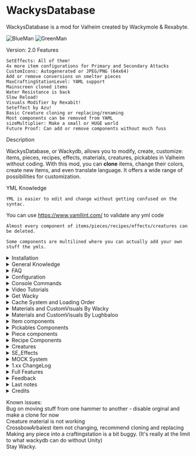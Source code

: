 # WackysDatabase

WackysDatabase is a mod for Valheim created by Wackymole & Rexabyte.

![BlueMan](https://wackymole.com/hosts/Blueman.png)
![GreenMan](https://wackymole.com/hosts/Greenman.png)

Version: 
2.0 Features


    SetEffects: All of them!
    4x more item configurations for Primary and Secondary Attacks
    CustomIcons: Autogenerated or JPEG/PNG (64x64)
    Add or remove conversions on smelter pieces
    MaxCraftingStationLevel: YAML support
    Mainscreen cloned items
    Water Resistance is back
    Slow Reload!
    Visuals Modifier by Rexabit!
    Seteffect by Azu!
    Basic Creature cloning or replacing/renaming
    Most components can be removed from YAML
    sizeMultiplier: Make a small or HUGE world
    Future Proof: Can add or remove components without much fuss

<!-- ![WackysDatabase](https://wackymole.com/hosts/lightblue%20Sword.webp) ![WackysDatabase](https://wackymole.com/hosts/1825-1648309710-715635595.png) ![WackysDatabase](https://wackymole.com/hosts/orangeish%20bow.jpg) -->
Description

WackysDatabase, or Wackydb, allows you to modify, create, customize: items, pieces, recipes, effects, materials, creatures, pickables in Valheim without coding. With this mod, you can **clone** items, change their colors, create new items, and even translate language. It offers a wide range of possibilities for customization.


YML Knowledge

    YML is easier to edit and change without getting confused on the syntac. 

 You can use https://www.yamllint.com/ to validate any yml code

    Almost every component of items/pieces/recipes/effects/creatures can be deleted.

    Some components are multilined where you can actually add your own stuff the ymls.

<details><summary>Installation</summary>
### Installation

    Download and extract the latest version of WackysDatabase into the BepInEx plugin folder (usually Valheim/BepInEx/plugins).
    Run Valheim and join a world.
    Go to Valheim/BepInEx/config/ and locate the "wackysDatabase" folder.
    Inside the "wackysDatabase" folder, you will find three subfolders: "Items," "Recipes," and "Pieces."
    Put the mod on the server to force server sync. The YAML files only need to be on the server. There's no need to share the YAML files.

For multiplayer, the mod has been locked down to prevent easy cheating. However, it is recommended to use the AzuAntiCheat and ServerCharacters mods for additional security.
    AzuAntiCheat
    ServerCharacters

</details>

<details><summary>General Knowledge</summary>


    There are seven (7) Objects that WackyDB touches. Items, Recipes, Pieces, Creatures, Pickables(Pickables and Treebase) Materials and Textures

    Items are things in your inventory, you can pickup and maybe equip them.

    Recipes are used to construct items, CraftingStations can be workbench, forge, or hand crafted (craftingStation": "")

    Pieces are what you use in your hammer and hoe to construct or plant. piecehammers

    Creatures are mobs, bosses ect.

    Pickable are plants that you can pick like mushrooms, carrots, flint, ect. When you pick a pickable, it gives you the item associated to it. 
    
    Treebase are the final tree grown.

    When you place pickable you are actually placing a piece in the (hoe usually). The piece controls how the plant will grow until it matures into a pickable. 

    Materials are the basic "colors" in the game, but hold a lot more than just RBG, can they can be tricky to get just right.

    Textures are .pngs that hold the feel, appearance, or consistency of a surface or substance.

    Most lines in the YAMLS can be deleted. Only the required ones need to be in the files, when the line is deleted the computer interprets that as a null value.

    Null is like, I don't know, so I don't care, use the orginal values. 
    
    To delete the existing values you will use either '' for strings, "delete" for SE Effects or "-" for multiliners. 

    jpeg or png. 64 x 64 px - name like wacky.png, Must be in Icon Folder (Not ServerSynced)


</details>


<details><summary>FAQ</summary>

Frequently Asked Questions

    Q: Can I use custom icons for items?
        A: Yes, you can use autogenerated icons or provide JPEG/PNG icons (64x64) for customization.

    Q: Can I add new items with this mod?
        A: Yes, you can create new items and make them exclusive.

    Q: Can I remove components from YAML files?
        A: Yes, most components can be removed from the YAML files.

    Q: Is the mod future-proof?
        A: Yes, you can add or remove components without much hassle.

    Q: Does the Water resistant not work on set effect? Like m_mods: m_type: Water
        A: Water is a DamageModifiers that I added from Aedenthorn mod.  I don't have plans to add it to m_mods.
        
    Q: Do you have a Video;
        A: Not yet, but YOU could make one! Majestic has some short ones linked.

    Q: Is it possible to add a recipe for each upgrade of an item?
        A: You can now have a crafting recipe and an upgrading recipe. You can't have a different recipe for each upgrade, unless you do item cloning/recipe cloning hack.

    Q: My weapon clones are speedup/speed down. 
        A: The clones speed can change a little bit from their parents. Custom_AttackSpeed should always be 1 on a save. 
        If you notice a speed up or down a +- 0.1 should fix it.  
        FYI reminder that SpeedFactor deals with character movement speed while swinging/attacking and has nothing to do with speed of animation.

    Q: What Folders do I need to give to my users?
        A: Textures, Objects, Icons will NOT SYNC. I also recommend including the cache folder. Cache keeps track of Item/mock clones and materials

    Q: How can I export material without _mat suffix ? I succeeded to export draugr_mat, but how for goblin or greydwarves ? 
        A: It's is unfortunately not possible right now to get all of the mats because of how the devs named and made different things.
            If you have access to Unity you could look at the files themselves. 

    Q: What lines can I delete or how can I make somethings empty?
        A: This is a long answer, but most lines in the YAMLS can be deleted. Only the required ones need to be in the files, when the line is deleted the computer interprets that as a null value.
            Null is like I don't know, so I don't care, use the original values. To delete the existing values you will use either '' for strings, "delete" for SE Effects or "-" for multiliners. 

    Q: How do I make custom Icons?
        A: Make a png or jpeg 64 x 64 px. Put it in Icons folder. In the customIcon line, put the filename. ie. wacky.png

![Custom Icon Gif](https://wackymole.com/hosts/customicon.gif)


    Q: Will there be even MORE features and can I edit effects?
        A: Yes I guess, because I just keep adding MOAR. - Send help, I might have a problem. 

    Q: Why are some of the SE Effects empty? Like SeData?
        A: Well its complicated, I am having to grab them in a weird way, and not all SEs have SeData. Nothing to be done about it. 

    Q: What about Attack Projectile?
        A: I need to look at projectiles in the future, for now they are disabled.

    Q: Would it be possible to have one item take 2+ different item slots ? (say weapon + pants)
        A: No, but you can edit two parts and one effect, which is effective when combined!
        If one of them is missing, then the two pieces of equipment have no effect, which can be regarded as a limitation

    Q:  On an item "name" is the prefab name, "m_name" is the in game name? Then on recipes, "name" is the name of the prefab item name?
        A: For cloned recipes, it looks at cloneprefabname for item prefab name. For regular recipes the name points to the item. 

    Q: I can't repair spawned in Cloned items, how do I fix?
        A: Repairstation is set in the recipe, make a cloned recipe, and set to disable or change a req to SwordCheat. - 
        Wacky Later - I have no idea what I am trying to suggest here, but I am going to leave it for now. Do whatever makes it work.

    Q: How does Piece Snapshot work?
        A: Piece snapshot has given me a lot of problems so it only loads at Game.SpawnPlayer. If you do a wackydb_reload use the wackydb_snapshot command to reload snapshots. 

    Q: What is 0.0.1 Error message when I try to connect? I keep getting this one COOP.
        A: 0.0.1 is a security feature that prevents people loading into a singleplayer world and then immediately connecting to a multiplayer world. It does seem to have some problems in COOP.
            Just disable it on the server if you are having problems. ExtraSecurity = false

    Q: Can I clone or adjust Projectiles?
        A: No, wackydb doesn't do projectiles, it may someday.

    Q: Wackydb object failed hashes, Please fix yaml or Bug, removing from ObjectDB, rerunning
        A: So this can be any number of things. First make sure you clear your cache! It might mean that the yaml is not be correct,
             missing info/mods or I an actual bug I haven't fixed.  I usually only see it on relogging a character.
             Please clear your cache and if it is reproducible and not a basic yaml error, send me your log and yaml.


</details>

<details><summary>Configuration</summary>

## Configuration

The configuration file for WackysDatabase is located at BepInEx/config/WackyMole.WackysDatabase.cfg. The available configurations and their default values are as follows:
- Force Server Config: true (forces server sync)
- Enable this mod: true
- IsDebug: true (enables debug information)
- StringisDebug: false (enables string debugging)
- IsAutoReload: false (enables auto-reload instead of using wackydb_reload command)
- NexusModID: 1825 (does not have much functionality)
- DedServer load Memory: false (dedicated server loads objects into the game like a client)
- ExtraSecurity on Servers: true (prevents loading into singleplayer and then loading into multiplayer)
- FileWatcher for YMLs: true (reloads the mod on any changes to the wackydatabase folder on the server)
- List of Extra Effects: "lightningAOE" (extra effects to look for from the base game or mods)


</details>


<details> <summary> Console Commands</summary>

## Console Commands

You will can reference https://valheim-modding.github.io/Jotunn/data/objects/item-list.html for Prefab names. Thank you JVL team

To use the console commands, press F5 in the game to open the game console. Make sure to enable the console for Valheim by adding "-console" to the launch options.

- `wackydb_reload`: Reloads all the YML files in the wackysDatabase folder. : This now works for admins on server now. So you could turn off Filewatcher and just do a manual reload on your client and forces all clients to reload. 
- `wackydb_reload_fast`: Fast reload that may cause game stutter.
- `wackydb_save_recipe [ItemName]`: Saves a recipe YML in the wackysDatabase Recipe folder.
- `wackydb_save_piece [PieceName]`: Saves a piece YML in the wackysDatabase Piece folder.
- `wackydb_save_item [ItemName]`: Saves an item YML in the wackysDatabase Item folder.
- `wackydb_save_creature [CreatureName]`: Saves a Creature YML in the wackysDatabase Creature folder.
- `wackydb_save_pickable [pickableOrTreebaseName]`: Saves a Pickable/Treebase YML in the wackysDatabase Pickable folder.
- `wackydb_save_material[MaterialName]`: Saves a Material clone YML in the wackysDatabase Material folder. Usually has a _mat at end end. 
- `wackydb_all_items`: Saves all items in the game into wackyDatabase-BulkYML.
- `wackydb_all_recipes`: Saves all recipes in the game into wackyDatabase-BulkYML.
- `wackydb_all_pieces [Hammer] [Optionally: Category]`: Saves all pieces in the game into wackyDatabase-BulkYML. Use 'Hammer' for default, or specify a different hammer name. Optionally, you can set a category to only get specific pieces in a cat.
- `wackydb_all_se`: Retrieves almost all status effects in the game (including modded effects) and saves them into the Effects folder.
- `wackydb_all_creatures`: Saves all creatures in game into Bulk Creature folder. (Not deer or birds?)
- `wackydb_all_pickables`: Saves all pickables(pickable and treebase) in Bulk Pickables folder.
- `wackydb_se [effectname]`: Retrieves a specific status effect and saves it into the Effect folder.
- `wackydb_se_create`: Creates a clone of SetEffect_TrollArmor in the Status folder. You can edit it as needed.
- `wackydb_help`: Shows a list of commands.
- `wackydb_clone [recipe/item/piece/creature/mat/materials/se/pickable/treebase] [Prefab to clone] [Unique name for the clone]`: Clones an object and changes it differently than a base game object. For example: `wackydb_clone item SwordIron WackySword`.

--There is a optional 4th parameter for clone RECIPES ONLY [original item prefab to use for recipe](Optional 4th parameter for a cloned item's recipes ONLY)
--For example you can already have item WackySword loaded in game, but now want a recipe. WackySword Uses SwordIron  - wackydb_clone recipe WackySword RWackySword SwordIron - otherwise manually edit
--Extremely powerful command that allows you design your world however you would like. 

- `wackydb_clone_recipeitem [Prefab to clone] [clone name]`: Clones an item and recipe at the same time. The recipe name will be Rname.
- `wackydb_vfx`: Saves a vfx.txt file with all vfx effects
- `wackydb_sfx`: Saves a sfx.txt file with all sfx effects
- `wackydb_fx`: Saves a fx.txt file with all fx effects
- `wackydb_help`: command list
- `wackydb_describe[ObjectName]`: Saves describe of an object, so you have an idea of the structure of the object for materials and customVisuals
- `wackydb_sendtheload` : Experimental command that will send pngs and objs to clients utilizing ServerSync. I recommend the Network mod to uncap datarates. 
- `wackydb_get_piecehammers`: Saves all hammers, currently in your game to Hammer.txt file
- `wackydb_material` : Generate a text file of all <Material> Gameobjects in vanilla game. Saves to text
- `wackydb_clearcache`: Clears the current cache, materials and textures. Only do this after big yaml changes, cache is important - This command works on menu screen
- `wackydb_snapshot`: Loads Snapshots for pieces after a manual reload


</details>



<details><summary>Video Tutorials</summary>
<h4> Thank Majestic for these basic Video Tutorials!</h4>
<h5> VNEI mod is a great tool.  <a href=" https://thunderstore.io/c/valheim/p/MSchmoecker/VNEI/ "> https://thunderstore.io/c/valheim/p/MSchmoecker/VNEI/ </a></h5>


<h2><a href="https://wackymole.com/hosts/WDB_Save_Item.mp4" >Save Items </a></h2>

<h2><a href="https://wackymole.com/hosts/WDB_Save_Recipe.mp4" >Save Recipes </a></h2>


<h2><a href="https://wackymole.com/hosts/WDB_Clone_Item.mp4" >Clone Items </a></h2>


<h2><a href="https://wackymole.com/hosts/WDB_Clone_Recipe.mp4" >Clone Recipes </a></h2>


<h2><a href="https://wackymole.com/hosts/WDB_CustomRecipeUpgrade1.mp4" >Custom Recipe Upgrades</a></h2>

<h2><a href="https://wackymole.com/hosts/WDB_CustomRecipeUpgradeMax.mp4" >Custom Recipe Upgrades Past Limit</a></h2>


</br>
</details>

<details><summary>Get Wacky </summary>

![LongSwordBlueRed](https://wackymole.com/hosts/LongSwordBlueRed.png)

Changing the SwordSilver to Blue and Increasing the size to 3

![JustMaterials](https://wackymole.com/hosts/JustMaterials.png)

This is just changing the materials, not messing with CustomVisuals

<a href="https://wackymole.com/hosts/crazypower.mov"> Crazy Power </a>

Setting the Class: AEffects and GEffects. This YML   Spawn_On_Trigger: Boar spawn_on_hit: Neck spawn_on_terrain_hit: Deer -     Trigger_Effect: - sfx_dragon_death

<a href="https://wackymole.com/hosts/Item_SwordIron.yml" download> SwordIron YML</a>

<h2><a href="https://wackymole.com/hosts/fastattack.mov"> Fast Attack</a></h2>


Custom_AttackSpeed: 5 . 500% faster goes brrr 


</br>
</details>

<details><summary> Cache System and Loading Order</summary>


<img src="https://wackymole.com/hosts/MainMenu.png" />

## Cache Folder


The cache system is very important for Item/mock clones and SEs. 

It allows material colors to show up on main menu and allows cloned items to be touched by other mods and treated like normal items.

It is so important now that I recommend including your cache folder on updates to your modpack, along with Textures, Objects, Icons

If a cloned is not cached for the first run, errors may appear for users as other mods try to touch a item that wasn't created until very late.

The next load logon should fix the issues. 

Feel free to removed the cache folder for big changes, but try to leave it for normal usage. If you see any hash errors, remove cache.

</br>

## Loading Order

This only really applies to other mods and sometimes server admins

Wackydb mod will load towards the end of the startup but that doesn't matter. The question is where to load the files and clones.

Too early and you won't get the files from the server/ Too late and you miss out on generating important things. 

Cache clones are loaded in ZNetScene.Awake and ObjectDB.awake

Dedicated Servers (With DedLoad ON) and Servers( COOP server) and SOLO Clients load at ZoneSystem.Start [HarmonyPriority(Priority.HigherThanNormal)]

Connecting Clients load at Game._RequestRespawn [HarmonyPriority(Priority.Low)] ( always consistent is pretty important)

Console wackydb_reload /_fast - always reload immediately. 

Anyway, it's hard to find a good spot so that you touch all base objects and not too late to add the clones.

</br>

</details>


<details><summary>Materials and CustomVisuals By Wacky</summary>

</br>

![Materials and Custom](https://wackymole.com/hosts/FenringLiveChanging.gif)

  Please be patient with this documentation. There is a lot to this one and I am slowly trying to learn from Rexabyte. There may be inaccurate information here. </br>

 ### Useful tools

 https://rgbcolorpicker.com/0-1 

https://github.com/Wacky-Mole/WackysDatabase/tree/master/Documentation - You Are GOING TO NEED TO STUDY THIS!

 ### Structures


 Welcome to Rexabyte's Guide on Understanding Material Management by Wacky!

A Material is a powerful combination of a shader, texture, and color. For most items, a single material is sufficient, but more complex things like armors can utilize multiple materials.

To create a basic material, simply use the 'material' section and combine various _mats. Oh, by the way, "mat" or "mats" refer to materials and are often appended at the end of their names.

When describing an item's render using "wackydb_describe," you'll find the materials section with the current name of the mat.

To save or clone a material, employ the functions "wackydb_save_material [mat]" or "wackydb_clone [mat/material] [mat] [clonename]" The newly created material file can be found in the materials folder.

Now, let's get creative with adjustments! Most commonly, you'll be working with colors. Use https://rgbcolorpicker.com/0-1 to find the 0-1 values **RGBA**.

Textures play a vital role, particularly with armors and creatures. Remember, they are saved along with the material in PNG format. However, WackyDB won't automatically sync them, so you'll need to manually color or edit the texture files. Textures may use base vanilla ones like Red or Blue

Excitingly, changes to materials automatically update without requiring a reload. Icons, too, reflect these changes unless you opt for a custom icon.

For a shortcut, you can use vanilla materials by selecting one from the generated wackydb_material materials.txt file.

Lastly, a single material YAML (yml) can be applied to multiple items, creatures, or pieces. Keep in mind that some objects might need more information than others for proper display.

Now go forth, and let your creativity run wild with Rex's Material Management!




![Materials and Custom](https://wackymole.com/hosts/wackyDescribe.png)


### Materials and CustomVisuals

- `material` (string, optional): The name of the material
- `customVisual` (CustomVisual, optional): A more specific targetting for materials, generally only useful for player armors.

### Material Definition
- `name` (string, required): The name of the new material created
- `original` (string, required): The name of the material to clone from
- `overwrite` (boolean, optional): True to overwrite the original material.
- `changes` (MaterialChanges, required): The set of changes to apply to the material

### Material Changes Definition
- `colors` (Dictionary<MaterialProperty: string, MaterialValue: Array<int>[4]>, optional) : A collection of keys (property names) and their associated value. The value is in array format [RED, GREEN, BLUE, ALPHA]. Values should range from 0 to 1 but can exceed 1.
- `floats` (Dictionary<MaterialProperty: string, MaterialValue: float>, optional): A collection of keys (property names) and their associated float value. The value can be any float value but it is recommended to stay within the range specified by describing the prefab that has this material.
- `textures` (Dictionary<MaterialProperty: string, MaterialValue: string>, optional): A collection of keys (property names) and their associated string value. The string value is the name of the texture to be used. The image should be a .png file stores in the 'Textures' section in the configuration folder. Do not include '.png', if the file is `my_texture.png` specify `my_texture` as the value here.
</br> </br> Inside of Textures you can also set filterMode: Point(default), Trilinear,Bilinear. </br>

                    _MainTex:
                      name: Oven_d
                      filterMode: Trilinear

### Custom Visual Definition
- `base_mat`: (string, optional): The name of the material, generally this applies to the model for the prefab.
- `chest`: (string, optional): The name of the material, generally this is only useful for chest armor. It will use the texture assigned to the "_ChestTex" property of the material.
- `legs`: (string. optional): The name of the material, generally this is only useful for leg armor. It will use the texture assigned to the "_LegsTex" property of the material.


![Materials and Custom](https://wackymole.com/hosts/chestchanges4.png)

![Materials and Custom](https://wackymole.com/hosts/rexExplain.png)

</br></br>

Public Service Annoucement: I just create a copy of the material with a new texture (mat1, mat2, mat3... ) and when I find the right one, I keep it and delete the rest. This allows you to not have to restart the game for texture changes. 
</br></br>
</details>
<details><summary>Materials and CustomVisuals By Lughbaloo</summary>
####  Guide by Lughbaloo
</br>

#### The Way Items Render </br>

The way an item looks falls into two categories: its `Model`, and its `Render`. </br> A `Model` describes the three-dimensional shape of the item. A `Render` describes the visual appearance of that 3D model and consists of one or more `Materials`. `Materials` have associated `Shaders` and `Properties`. WackyDB can clone EXISTING `Materials` and their associated shaders/properties, but it cannot create brand new materials with an associated shader. It also cannot add/remove properties to existing materials. These are important considerations when making custom materials with WackyDB.
</br></br>Most items in Valheim use a single `Material`, but more complex things like armors can utilize multiple materials. And remember, each material has associated `Shaders` and `Properties`. Manipulating this can affect values like glossiness, metallic shine, emissions, and bumpiness.
#### Knowing where to look
</br>The first step is to find out more information about a material. In the examples, we'll compare the Two Handed Swords Krom and Slayer and learn what is different between them. Run the following command in-game.
</br></br>'Wackydb_describe [Item or Prefab name]'</br></br>
Examples:
'wackydb_describe THSwordKrom' </br></br>
'wackydb_describe THSwordSlayer'</br></br>
This will create 2 new files in your config/wackydatabase/ folder, called Describe_THSSwordKrom.yml and Describe_THSwordSlayer.yml. These files list every material the item uses, the shader associated with that material, and the properties of that material. Both of these items have only 1 material, which is listed at the top. This material name is what we'll clone. To clone these materials, go back in-game and run the following command.
</br></br>[wackydb_clone material [Material] [ClonedMaterial]</br></br>
Examples:
</br></br>'wackydb_clone material Krom_mat Krom_mat_clone`
</br></br>'wackydb_clone material NiedhoggSlayer_mat NiedhoggSlayer_mat'
#### Materials and their values</br></br>
Materials are a list of values that are used to dictate what an item looks like. When you clone a material, it will save a Material yml file in the wackyDatabase/Materials/ folder. These material files list different variables, and depending on the shader that the original material used, you may have different variables. In the example using Krom and Slayer, note that Krom has RGBA values for MetalColor, while Slayer has an EmissionMap. Depending on what you're trying to accomplish with your item, it is recommended to experiment with different donor materials for the values you want.
</br></br>Most commonly, you'll be working with colors. You can make adjustments to the _Colors RGBA values to overlay the color of your item. Do note that all values of 1 equals white, and will be the brightest version of the weapon. Use https://rgbcolorpicker.com/0-1 to find the 0-1 values RGBA.
</br></br>Your Glossiness value will determine how shiny your item is in-game; how much it reflects light. A Metallic value will determine how metallic a part looks. This will also darken the material quite a bit. 

There are many other values here you can change depending on the shader from the original material. Some examples are how impactful the Bump map is, the color of your metallic parts, what texture channel you use, and more. Another important consideration is that a lot of these values are referencing values within Unity, and a value of 0-1 doesn't necessarily equate on/off. An example is the SmoothnessTextureChannel: a value of 0 means "Metallic alpha" where a value of 1 means "Albedo alpha".
#### Let's talk about maps.</br></br>
Maps are a type of texture file, saved as a .png file. When you clone a material, it will save these texture maps in the wackyDatabase/Textures/ folder. Most of these texture maps can be edited in any paint program. Further, the resolution of each of these maps scales automatically, so you can increase the resolution of a map to increase the level of detail on an item. 

</br></br>MainTex: Also known as an Albedo map, this is the primary texture map for colors and design. These maps are sometimes denoted by the letter "d".

</br></br>MetallicGloss: Also known as a Metal map or Metallic map, this map is either a grayscale map or an Transparency map (Alpha map) used to dictate which parts of the item appear metallic or glossy. The more towards white on the map, the more metallic on the texture. These maps are sometimes denoted by the letter "m".

</br></br>BumpMap: Also known as a Normal map, this texture map uses either grayscale, alpha, or RGB channels to dictate roughness on the item. These maps are sometimes denoted by the letter "n". You will not likely be editing these, as you'll need to use Blender or some other tool  like https://smart-page.net/smartnormal/ to effectively create them.

</br></br>missionMap: The Emissive map is used to dictate a simulated light effect from the item using a grayscale map. The more towards white on the map, the brighter the texture on the item. Note this is not an actual light-source. But you will be able to see it in the dark. These maps are sometimes denoted by the letter "e".
</br></br>https://valheim-modding.Prefab material listgithub.io/Jotunn/data/prefabs/material-list.html



</details>

<details><summary> Item components</summary>


## Item Config

![Glowing Red BronzeSword ](https://wackymole.com/hosts/redsword.png)

### Properties

- `name` (string, required): The name of the item.
- `m_weight` (float, required): The weight of the item.
- `m_name` (string):The in game name.
- `m_description` (string): The description of the item.
- `clonePrefabName` (string): The name of the prefab to clone.
- `mockName` (string): The name of the mock object.
- `customIcon` (string): The custom icon for the item. PNG 64x64, Icon needs to be in the Icon folder ( doesn't server sync)
- `material` (string): The material of the item. Images on nexus https://www.nexusmods.com/valheim/mods/1825 of the various changes you can make. </br>
Visit the Material and CustomVisual Section to understand this complex system. 

- `materials` (string): "It's basically the same as material but it applies the materials specified for the entire renderer" 

 </br>
 Changing material or CustomVisual automatically calls snapshot to generate a new Icon or give it a customIcon

![SnapShot](https://wackymole.com/hosts/snapshotGoes.png)

- `customVisual` (CustomVisual): The custom visual data of the item.
- `snapshotRotation` ((string) (x,y,z)int,int,int) - Default null - Changes  the angle of snapshot cam. 0-360 degrees. Can do 33,44,55 for example. </br> Very annoying to perfect, but it's an option now for the masochists. 
-  `snapshotOnMaterialChange` (bool) - Default true - Makes a snapshot on item material change
- `sizeMultiplier` (string): The size multiplier of the item. You can go from .01 to 1000.5 if you want. You can specify x|y|z like "1.23|3.0|2" or a singular value "2.0"  Have fun
- `scale_weight_by_quality` (float): The scaling factor for weight based on quality.


### CustomVisual

- `base_mat` (string): The base material of the custom visual.
- `chest` (string): The chest visual.
- `legs` (string): The legs visual.
- `realtime` (string): The realtime visual.


`Primary_Attack` (AttackArm): The primary attack data.
`Secondary_Attack` (AttackArm): The secondary(middle mouse) attack data.
### Primary/Secondary_Attack AttackArm

- `AttackType` (Attack.AttackType): The type of attack.
- `Attack_Animation` (string): The animation for the attack.
- `Attack_Random_Animation` (int): The random animation for the attack.
- `Chain_Attacks` (int): The number of chain attacks.
- `Hit_Terrain` (bool): Indicates whether the attack can hit terrain.
- `Hit_Friendly` (bool): Indicates whether the attack can friendly targets. I am not sure what this will do, but have fun. 
- `Custom_AttackSpeed` (float): This mod keeps track of this adjustment 1.0 is normal speed. 2.0 is twice as fast. Should be compatible with most other mods that increase speed.
- `m_attackStamina` (float): The stamina cost of the attack.
- `m_eitrCost` (float): The eitr cost of the attack.
- `AttackHealthCost` (float): The health cost of the attack.
- `m_attackHealthPercentage` (float): The health cost percentage of the attack.


- `Attack_Start_Noise` (float): The noise of swinging a weapon.
- `Attack_Hit_Noise` (float): How much noise a attack hit makes.
- `Dmg_Multiplier_Per_Missing_Health` (float): A dmg multiplier by health remaining. <code> hitData.m_damage.Modify(1f + (m_character.GetMaxHealth() - m_character.GetHealth()) * m_damageMultiplierPerMissingHP)</code>
- `Damage_Multiplier_By_Health_Deficit_Percent` (float): A dmg multiplier by health remaining (percentage wise). <code>hitData.m_damage.Modify(1f + (1f - m_character.GetHealthPercentage()) * m_damageMultiplierByTotalHealthMissing);</code>
- `Stamina_Return_Per_Missing_HP` (float): This reduces the stamina used for an attack based on how much health this missing. <code>staminaUse -= (m_character.GetMaxHealth() - m_character.GetHealth()) * m_staminaReturnPerMissingHP; </code>
- `SelfDamage` (int): Damage the player recieves on an attack.
- `Attack_Kills_Self` (bool):  This attack kills player. (lol)

</br>

- `SpeedFactor` (float): The speed up of a character's movements when they are actively attacking.
- `DmgMultiplier` (float): The damage multiplier of the attack.
- `ForceMultiplier` (float): The force multiplier of the attack.
- `StaggerMultiplier` (float): The stagger multiplier of the attack.
- `RecoilMultiplier` (float): The recoil multiplier of the attack.


- `AttackRange` (float): The range of the attack.
- `AttackHeight` (float): The height of the attack.

- `Spawn_On_Trigger` (string): The spawn-on-trigger effect of the attack.
- `Requires_Reload` (bool): Indicates whether the attack requires reloading.
- `Reload_Animation` (string): The animation for reloading.
- `ReloadTime` (float): The time it takes to reload. - Added Back - Might work - Didn't work for crossbows before
- `ReloadTimeMultiplier` (float): "Multiplier for reload speed of crossbows. Does not affect Vanilla scaling with skill level. Values 0.1 to 2.0. Default 1.0
- `Reload_Stamina_Drain` (float): The stamina drain during reloading.
- `Reload_Eitr_Drain` (float): The Eitr drain during reloading.

</br>

- `Bow_Draw` (bool): Indicates whether the bow is drawn for the attack.
- `Bow_Duration_Min` (float): The minimum duration of the bow.
- `Bow_Stamina_Drain` (float): The stamina drain during bow usage.
- `Bow_Animation_State` (string): The animation state for the bow.
- `Attack_Angle` (float): The angle of the attack.
- `Attack_Ray_Width` (float): The width of the attack ray.

- `Lower_Dmg_Per_Hit` (bool): Indicates whether the attack lowers damage per hit.
- `Hit_Through_Walls` (bool): Indicates whether the attack can hit through walls.
- `Multi_Hit` (bool): Indicates whether the attack can hit multiple times.
- `Pickaxe_Special` (bool): Indicates whether it is a special pickaxe attack.
- `Last_Chain_Dmg_Multiplier` (float): The damage multiplier for the last chain attack.

- `Attack_status_effect` (string) - SE - The attack status effect of the item. This is a custom patch for wackydb. You can now set primary and secondary differently. Setting this will override the normal Attack_status_effect.
- `Attack_status_effect_chance` (float) 0.0 to 1 (100%) Set a different chance for primary and secondary

</br>

- `Reset_Chain_If_hit` (DestructibleType): The damage multiplier for the last chain attack. 
</br>The vanilla Code for chain multiplier <code>
if (m_attackChainLevels > 1 && m_currentAttackCainLevel == m_attackChainLevels - 1 && m_lastChainDamageMultiplier > 1f)
                {
                    hitData.m_damage.Modify(m_lastChainDamageMultiplier);
                    hitData.m_pushForce *= 1.2f;
                }
                </code>

- `SpawnOnHit` (string): Spawn any Gameobject/Mob ect..
- `SpawnOnHit_Chance` (float): Chance Values 0 to 1.0 (100%)

</br> These four fields are for raising skills that they are not primary used for. For example Tree cutting with an Axe. (values)
- `Raise_Skill_Amount` (float): The XP added on a hit. (1)
- `Skill_Hit_Type` (DestructibleType):  This will pretty much always be Character. Who gets the skill raise. (Character)
- `Special_Hit_Skill` (SkillType):  What skill gets raised? (Wood Cutting)
- `Special_Hit_Type` (DestructibleType):  What was hit to trigger this? (Tree)

</br>


- `Attack_Projectile` (string): The Gameobject projectile has to have Projectile Componenent. Disabled for now. 
- `Projectile_Vel` (float): The velocity of the projectile.
- `Projectile_Accuraccy` (float): The accuracy of the projectile.
- `Projectiles` (int): The number of projectiles.
- `Skill_Accuracy` (bool): Skill increases Accuracy. true or false


- `Launch_Angle` (float): This parameter defines the angle at which the projectile is launched relative to the horizontal axis.
- `Projectile_Burst` (int): This parameter specifies the number of projectiles released in a single burst.
- `Burst_Interval` (float): This parameter indicates the time delay between each projectile in a burst. 
- `Destroy_Previous_Projectile` (bool) This boolean parameter determines whether or not to destroy the previous projectile before launching a new one. 
- `PerBurst_Resource_usage` (bool) This boolean parameter specifies whether resource consumption is applied per burst of projectiles. 
- `Looping_Attack` (bool) This boolean parameter determines whether the attack or effect is repeated in a continuous loop. 
- `Consume_Item` (bool): Consume item on use. (Usually food)

</br>

- `AEffects` (AEffects): The additional effects of the attack. OLD
- `AEffectsPLUS` (AEffectsPLUS): The additional effects of the attack PLUS version- more.

### Class: AEffectsPLUS

- `Hit_Effects` (string[]): The hit effects of the attack.
- `Hit_Terrain_Effects` (string[]): The effects when hitting terrain.
- `Start_Effect` (string[]): The starting effect of the attack.
- `Trigger_Effect` (string[]): The triggered effect of the attack.
- `Trail_Effect` (string[]): The effect trail of the attack.
- `Burst_Effect` (string[]): The burst effect of the attack.

![Delete](https://wackymole.com/hosts/Effects_delete.png)
To delete existing Effects

- `m_enabled` (bool) 
- `m_variant`(int) Default is -1, most cases leave at -1
- `m_attach` (bool) - attach to the point or parent?
- `m_follow` (bool) - follow the parent around
- `m_inheritParentRotation` (bool) - what is says
- `m_inheritParentScale` (bool) - Use parent scale based on the time of effect creation
- `m_multiplyParentVisualScale` (bool) - Scale the size of the parent's size?
- `m_randomRotation` (bool) - randomRotation
- `m_scale` (bool) - Scales the size 
- `m_childTransform` (string)  Probably don't mess with unless you are looking in Unity or unity explorer

</br>

### Secondary Attack 
  Is the same as Primary just for the secondary attack. 


`Damage` (WDamages): The damage values of the item.
`Damage_Per_Level` (WDamages): The damage values per level of the item.
###  Damages

- `Blunt` (float): The blunt damage value.
- `Chop` (float): The chop damage value.
- `Damage` (float): The general damage value.
- `Fire` (float): The fire damage value.
- `Frost` (float): The frost damage value.
- `Lightning` (float): The lightning damage value.
- `Pickaxe` (float): The pickaxe damage value.
- `Pierce` (float): The pierce damage value.
- `Poison` (float): The poison damage value.
- `Slash` (float): The slash damage value.
- `Spirit` (float): The spirit damage value.

`Armor` (ArmorData): The armor data of the item.
### Armor
- `armor` (float): The armor value.
- `armorPerLevel` (float): The armor value per level. 

`FoodStats` (FoodData): The food-related statistics of the item.
### FoodData


- `m_foodHealth` (float): The health provided by the food.
- `m_foodStamina` (float): The stamina provided by the food.
- `m_foodRegen` (float): The regeneration rate of the food.
- `m_foodBurnTime` (float): The burn time of the food.
- `m_FoodEitr` (float): The eitr provided by the food.
- `feastStacks` (int): How many stacks/portions of food each feasts gives. 

You Can NOT clone feasts, they are complicated. 

</br>

- `ConsumableStatusEffect` (string): On consumption (eating), give this status effect.  - Doesn't make things Edible. Delete with "delete". 
</br>

`Moddifiers` (StatMods): The stat modifiers of the item.
### StatMods
- `m_movementModifier` (float): The movement modifier.
- `m_EitrRegen` (float): The eitr regeneration modifier.
- `m_BaseItemStaminaModifier` (float): - (Deleted/Removed in Ashlands)
- `m_homeItemsStaminaModifier` (float): - (Added Ashlands)
- `m_heatResistanceModifier` (float): - (Added Ashlands)
- `m_jumpStaminaModifier` (float): - (Added Ashlands)
- `m_attackStaminaModifier` (float): - (Added Ashlands)
- `m_blockStaminaModifier` (float): - (Added Ashlands)
- `m_dodgeStaminaModifier` (float): - (Added Ashlands)
- `m_swimStaminaModifier` (float): - (Added Ashlands)
- `m_sneakStaminaModifier` (float): - (Added Ashlands)
- `m_runStaminaModifier` (float): - (Added Ashlands)


`SE_Equip` (SE_Equip): The special effect data for equipping the item.</br> If you want an Item to have an Effect by itself, put the effect name here
</br>`SE_SET_Equip` (SE_SET_Equip): All of this should be the same accross all items that have this set
</br>You can delete an SE_Equip or SE_SET_Equip from item using EffectName : delete 
### SE_Equip 

- `EffectName` (string): The name of the effect for equipping.

### SE_SET_Equip

- `SetName` (string): The name of the set.
- `Size` (int): The size of the set.
- `EffectName` (string): The name of the effect for equipping the set.


![Delete](https://wackymole.com/hosts/Se_Set_delete.png)
To delete existing

![Delete](https://wackymole.com/hosts/SE_delete.png)
To delete existing

</br>

`ShieldStats` (ShieldData): The shield statistics of the item.
- ### Shield

- `m_blockPower` (float): The block power of the shield.
- `m_blockPowerPerLevel` (float): The block power per level of the shield.
- `m_timedBlockBonus` (float): The timed block bonus of the shield.
- `m_deflectionForce` (float): The deflection force of the shield.
- `m_deflectionForcePerLevel` (float): The deflection force per level of the shield.

###  Properties Continued
- `m_maxStackSize` (int): The maximum stack size of the item.
- `m_canBeReparied` (bool): Indicates whether the item can be repaired.
- `m_destroyBroken` (bool): Indicates whether the item gets destroyed when broken.
- `m_dodgeable` (bool): Indicates whether the item can be dodged.
- `Attack_status_effect` (string): The attack status effect of the item.  (Can remove current status with 'delete')
- `Attack_status_effect_chance` (float): Chance of attack status effect of the item.
- `spawn_on_hit` (string): The spawn-on-hit effect of the item. ('delete' to remove)
- `spawn_on_terrain_hit` (string): The spawn-on-terrain-hit effect of the item. ('delete' to remove)
- `m_questItem` (bool): Indicates whether the item is a quest item.
- `m_teleportable` (bool): Indicates whether the item is teleportable.
- `m_backstabbonus` (float): The backstab bonus of the item.
- `m_knockback` (float): The knockback value of the item.
- `m_useDurability` (bool): Indicates whether the item uses durability.
- `m_useDurabilityDrain` (float): The durability drain when the item is used.
- `m_durabilityDrain` (float): The durability drain of the item.
- `m_maxDurability` (float): The maximum durability of the item.
- `m_durabilityPerLevel` (float): The durability increase per level of the item.
- `m_equipDuration` (float): The equip duration of the item.
- `m_skillType` (Skills.SkillType): The skill type of the item.
- `m_animationState` (ItemDrop.ItemData.AnimationState): The animation state of the item.
- `m_itemType` (ItemDrop.ItemData.ItemType): The item type of the item.
- `Attach_Override` (ItemDrop.ItemData.ItemType): Override where the attachment is placed on character.
- `m_toolTier` (int): The tool tier of the item.
- `m_maxQuality` (int): The maximum quality of the item.
- `m_value` (int): The value of the item. The value of the item. if value is >0. Then the object becomes salable at Trader. 
        The Object Description gets a yellow Valuable notice. Just like base game you don't know what object you are selling to Trader.
- `AppendToolTip` (string): (name of item) Appends the tooltip of another item onto this item. Useful for non editable foods etc. (Use "delete" to remove existing.) (This is ignored for feasts, as I have to do it a differnt way)
- `damageModifiers` (List<string>): The list of damage modifiers for the item.

### DamageModifiers
The first value is the damage type, the second value is the resistance level.</br>
Blunt Slash Pierce Chop Pickaxe Physical Fire Frost Lightning Elemental Poison Spirit Water 
 
    Normal - no change
    Resistant - increases status countdown speed by 100%
    Weak - Decreases status countdown speed by 1/3
    Immune - prevents status effect
    Ignore - prevents status effect
    VeryResistant - Prevent status effect application except when actively in, and increases status countdown speed by 100%
    VeryWeak - Decreases status countdown speed by 2/3

![Delete all Damage Mod](https://wackymole.com/hosts/damagemod_delete.png)
To delete all existing Damage modifiers
</br>
</br>

`GEffects` (GEffects): The additional game effects of the item. OLD
`GEffectsPLUS` (GEffectsPLUS): The additional game effects of the item.

### GEffectsPLUS

![Ice Video](https://wackymole.com/hosts/icevideo.gif)


- `Hit_Effects` (string[]): The hit effects.
- `Hit_Terrain_Effects` (string[]): The effects when hitting terrain.
- `Start_Effect` (string[]): The starting effect.
- `Hold_Start_Effects` (string[]): The hold starting effects.
- `Trigger_Effect` (string[]): The triggered effect.
- `Trail_Effect` (string[]): The effect trail.

</br>

- `m_enabled` (bool) 
- `m_variant`(int) Default is -1, most cases leave at -1
- `m_attach` (bool) - attach to the point or parent?
- `m_follow` (bool) - follow the parent around
- `m_inheritParentRotation` (bool) - what is says
- `m_inheritParentScale` (bool) - Use parent scale based on the time of effect creation
- `m_multiplyParentVisualScale` (bool) - Scale the size of the parent's size?
- `m_randomRotation` (bool) - randomRotation
- `m_scale` (bool) - Scales the size 
- `m_childTransform` (string)  Probably don't mess with unless you are looking in Unity or unity explorer


                        public enum SkillType
                        {
                            None = 0,
                            Swords = 1,
                            Knives = 2,
                            Clubs = 3,
                            Polearms = 4,
                            Spears = 5,
                            Blocking = 6,
                            Axes = 7,
                            Bows = 8,
                            ElementalMagic = 9,
                            BloodMagic = 10,
                            Unarmed = 11,
                            Pickaxes = 12,
                            WoodCutting = 13,
                            Crossbows = 14,
                            Jump = 100,
                            Sneak = 101,
                            Run = 102,
                            Swim = 103,
                            Fishing = 104,
                            Ride = 110,
                            All = 999
                        }

                    public enum DestructibleType
                    {
                        None = 0,
                        Default = 1,
                        Tree = 2,
                        Character = 4,
                        Everything = 7
                    }
</details>

<details><summary> Pickables Components</summary>

### Pickables

- `Name` (string, required): The unique name of the Pickable.
- `itemPrefab` (string, required): The name of the item that spawns when picked.
- `cloneOfWhatPickable` (string): If a clone, the name of the pickable Prefab to clone.
- `material` (string): The material of the pickable. See Materials in README for more information.
- `amount` (int): Amount of itemPrefab to spawn when picked.
- `size` (float): Multiplier for the size of the pickable. You can go from .01 to 1000.5 if you want. You can specify x|y|z like "1.23|3.0|2" or a singular value "2.0" 
- `overrideName` (string): The in game name of the pickable.
- `respawnTimer` (float): Time in Minutes for the Pickable to respawn. Set to 0 to disable respawn.
- `spawnOffset` (float): Vertical offset in meters from the pickable where the itemPrefab spawns.
- `ifHasHealth` (float): Sets the health of the pickable. 
- `hiddenChildWhenPicked` (string): Child Gameobject that is hidden when pickable is picked, has respawn timer usually.
- `extradrops` (extradrops): extra drop list. ( you can add this to other pickables if you want. )

#### extradrops

- `drops` (string, required): List of extra items to be dropped.
- `dropMin` (int): List of extra items to be dropped.
- `dropMax` (int): List of extra items to be dropped.
- `dropChance` (float): List of extra items to be dropped.
- `dropOneOfEach` (bool): List of extra items to be dropped.

### Treebase

- `name` (string, required): The name of the tree.
- `treeTealth` (int, required): health of the tree needed to cut down.
- `cloneOfWhatTree` (string): Clone what Treebase for this.
- `size` (string): The size multiplier of the item. You can go from .01 to 1000.5 if you want. You can specify x|y|z like "1.23|3.0|2" or a singular value "2.0" 
- `minToolTier` (int): Min Axe Tool Tier to cut down tree.




Pickables are compatible with other mods, but mods like PlantEverything will override pretty much all non clones.

</details>

<details><summary> Piece components</summary>

![Glowing Red BronzeSword ](https://wackymole.com/hosts/redforge.png)



### Pieces

- `name` (string, required): The name of the piece.
- `piecehammer` (string, required): The piece hammer required to build the piece.
- `m_name` (string): The In Game Piece Name
- `sizeMultiplier` (string): The size multiplier of the piece. Any float range 1.0 is normal size. You can specify x|y|z like "1.23|3.0|2" or a singular value "2.0"
- `m_description` (string): The description of the piece.
- `customIcon` (string): The custom icon for the piece. PNG or JPEG, 64 x 64, Must be in Icon Folder (Icons do not Synced)
- `clonePrefabName` (string): The name of the prefab to clone.
- `material` (string):  Visit Material Section and Custom Visual Section
- `damagedMaterial` (string): The material of the piece when damaged.
- `craftingStation` (string): The crafting station required to craft the piece.
- `piecehammerCategory` (string): The category of the piece hammer.
- `minStationLevel` (int): The minimum level of the crafting station required.
- `amount` (int): The amount of the piece.
- `disabled` (bool): Indicates whether the piece is disabled.
- `adminonly` (bool): Indicates whether the piece is admin-only.
- `comfort` (ComfortData): The comfort data of the piece.
- `groundPiece` (bool): Indicates whether the piece is a ground piece.
- `ground` (bool): Indicates whether the piece can be placed on the ground.
- `waterPiece` (bool): Indicates whether the piece is a water piece.
- `noInWater` (bool): Indicates whether the piece cannot be placed in water.
- `notOnFloor` (bool): Indicates whether the piece cannot be placed on the floor.
- `notOnWood` (bool): Indicates whether the piece cannot be placed on the wood.
- `onlyinTeleportArea` (bool): Indicates whether the piece can only be placed in teleport areas. Stone Groups making a Circle
- `allowedInDungeons` (bool): Indicates whether the piece is allowed in dungeons.
- `canBeRemoved` (bool): Indicates whether the piece can be removed.
- `wearNTearData` (WearNTearData): The wear and tear data of the piece.
- `craftingStationData` (CraftingStationData): The crafting station data of the piece.
- `cSExtensionData` (CSExtensionData): The crafting station extension data of the piece. - OLD
- `cSExtensionDataList` (cSExtensionData) The crafting station extensions data of the piece. LIST
- `contData` (ContainerData): The container data of the piece.
- `smelterData` (SmelterData): The smelter data of the piece.
- `build` (List<string>): The list of requirement items for the piece.

build: requirements to build: Item:amount:amountPerLevel:refundable,

To make something free. build:
- Wood:0:0:True

### ComfortData

- `comfort` (int): The comfort value of the piece.
- `comfortGroup` (Piece.ComfortGroup): The comfort group of the piece.
- `comfortObject` (GameObject): The comfort object of the piece.

### WearNTearData

- `health` (float): The health of the piece.
- `damageModifiers` (HitData.DamageModifiers): The damage modifiers for wear and tear.
- `noRoofWear` (bool): Indicates whether the piece does not wear when under a roof.
- `noSupportWear` (bool): Indicates whether the piece does not wear when supported.
- `supports` (bool): Indicates whether the piece provides support.
- `triggerPrivateArea` (bool): Indicates whether the piece triggers the private area.
- `materialType` (materialType): What is the material made out of? Different materials have different strengths. This should not change the look of the piece.

![MaterialTypoe](https://wackymole.com/hosts/MaterialType.png)

### CraftingStationData

Wackydb can now handle making normal pieces craftingstations. This is pretty barebones, but it should work if you really need it. Much better to clone an existing craftingstation thoughre.
- `cStationCustomIcon` (string): The custom icon for the crafting station. May remove - Not really useful
- `discoveryRange` (float): The discovery range of the crafting station. Range that you discovery the piece for the first time
- `buildRange` (float): The build range of the crafting station.
- `craftRequiresRoof` (bool): Indicates whether crafting at the station requires a roof.
- `craftRequiresFire` (bool): Indicates whether crafting at the station requires a fire.
- `showBasicRecipes` (bool): Indicates whether to show basic recipes at the station.
- `useDistance` (float): The use distance of the station.
- `useAnimation` (int): The animation to use for station usage.

### CSExtensionData

With CSExtensionDataList, wackydb can now handle multiple extension upgrades for multiple craftingstations. For example Wizardry does this for multiple craftingstations.</br>
You can also make any pieces into extensions by writing in this section yourself. </br>
![Lists](https://wackymole.com/hosts/csExtenList.png)

- `MainCraftingStationName` (string): The name of the main crafting station.
- `maxStationDistance` (float): The maximum distance for the extension to connect to the main station.
- `continousConnection` (bool): Indicates whether chain effect (bonded) shows up all the time. 
- `stack` (bool): Indicates whether multiple of this extension can stack to gain levels.

###  ContainerData

 Don't mess with the container size (width and height): I added for someone, but this will mess up things and lose items. Use AzuContainers
- `Width` (int): The width of the container.
- `Height` (int): The height of the container.
- `CheckWard` (bool): Indicates whether the container checks for ward placement.
- `AutoDestoryIfEmpty` (bool): Indicates whether the container auto-destroys if empty.

</br>

### BeehiveData

The **BeehiveData** class represents data for a beehive in the game. It contains the following properties:

- `effectOnlyInDaylight` (bool): Indicates whether the effect only occurs during daylight.
- `maxCover` (float): The maximum cover value.
- `biomes` (Heightmap.Biome): The biome in which the beehive is located.
- `secPerUnit` (float): The time, in seconds, per unit.
- `maxAmount` (int): The maximum amount of beehives.
- `dropItem` (string): The item that is dropped from the beehive.
- `effects` (string[]): An array of effects associated with the beehive.  - don't ask me for more on other pieces!
- `extractText` (string): Text related to extracting from the beehive.
- `checkText` (string): Text related to checking the beehive.
- `areaText` (string): Text related to the area around the beehive.
- `freespaceText` (string): Text related to free space around the beehive.
- `sleepText` (string): Text related to the sleep state of the beehive.
- `happyText` (string): Text related to the happiness of the beehive.

</br>

### ShieldGenData

The **ShieldGenData** class represents data for a shield generator in the game. It contains the following properties:

- `name` (string): m_name of the sheild
- `nameAdd` (string): Name for adding fuel
- `fuelPerDamage` (float): The amount of fuel consumed per unit of damage absorbed.
- `offWhenOutofFuel` (bool): Indicates whether the shield deactivates when out of fuel.
- `maxFuel` (int): The maximum fuel capacity of the shield.
- `spawnWithFuel` (int): The initial amount of fuel when the shield generator is spawned.
- `maxRadius` (float): The maximum shield radius.
- `minRadius` (float): The minimum shield radius.
- `attack` (bool): Indicates whether the shield can perform attacks. (Unknown functionality, Doesn't appear to do anything)
- `attackChargeTime` (float): The time required to charge an attack, in seconds. (Unknown functionality, Doesn't appear to do anything)
- `attackPlayers` (bool): Determines whether the shield can damage players.(Unknown functionality, Doesn't appear to do anything)
- `fuel` List(string[]): A list of fuel item names that the shield can use.

</br>

### BatteringRamData

The **BatteringRamData** class represents data for the batteringRam

- `chargeTime` (float): Charge time in seconds until ready to fire. 
- `maxFuel` (int): Max fuel that the ram can store'


</br>
### SapData 

- `secPerUnit` (float): Secs per unit
- `maxLevel` (int): Max level of the extractor
- `producedItem` (string): What spawns when you extract
- `connectedToWhat` (string): What do you need to put this piece on to get extraction

#### Warning - Changing this won't really do anything, the other piece/object needs to have a Resource Root script on it.
- `extractText` (string): Extraction Text
- `drainingText` (string): Draining Text
- `drainingSlowText` (string): idk, slow draining text
- `notConnectedText` (string): Not connected text
- `fullText` (float): FullText


</br>

### FermentorData 

- `fermDuration` (float): How long it takes to make a batch
- `fermConversion` (List<FermenterConversionList>): A list of ferm conversions.

#### FermenterConversionList

- `FromName` (string): The name of the item to convert from.
- `ToName` (string): The name of the item to convert to.
- `Amount` (int): The amount to spawn when batch is done.
- `Remove` (bool): Default is false, this allows you to remove existing conversions. Now items not listed shouldn't be affected

</br>


### IncineratorData

This will overwrite any other oblinerator changes!

- `defaultDrop` (string): Specifies the default item dropped by the obliterator.
- `defaultCostPerDrop` (int): Indicates the default cost per drop when using the obliterator. 
- `incineratorConversion` (List<ObliteratorList>): Conversion List

ObliteratorList

- `Result`: *(string )* Specifies the resulting item produced by the conversion.
- `ResultAmount`: *(int )* Indicates the amount of the resulting item generated.
- `Priority`: *(int )* Defines the priority level of this conversion option. </br> Higher priority takes precedence on conversion, but it will convert to multiple into item types
- `RequireOnlyOne`: *(bool )* Specifies whether only one ingredient is required for this conversion.
- `Requirements`: *(List\<ObRequirementList\> )* Stores the list of requirements needed for this conversion, including the required items and their amounts.

ObRequirementList

- `Name`: *(string )* Specifies the name of the required item for the conversion.
- `Amount`: *(int )* Indicates the quantity of the required item needed for the conversion.

Changing this dramtically allows the obliterator/incinerator to become a recycler. Have fun!
</br>

### CookingStationData

#### Warning changing to new CookConversions items can trigger minor errors as well as food items not appearing in oven

- `addItemTooltip` (string): The tooltip for adding items to the cooking station.
- `overcookedItem` (string): The item produced when cooking is overdone.
- `fuelItem` (string): The fuel item used in the cooking station.
- `requireFire` (bool): Indicates whether the cooking station requires fire.
- `maxFuel` (int): The maximum fuel capacity of the cooking station.
- `secPerFuel` (int): The time, in seconds, per unit of fuel.
- `cookConversion` (List<CookStationConversionList>): A list of cooking conversions.
- `replaceDefaultConversion` (bool) Default true - Override all of the conversion list. - false just adds to existing list

#### CookStationConversionList

- `FromName` (string): The name of the item to convert from.
- `ToName` (string): The name of the item to convert to.
- `CookTime` (float): The cooking time for the conversion.
- `Remove` (bool): Default is false, this allows you to remove existing conversions. Now items not listed shouldn't be affected

</br>


### SmelterData

- `smelterName` (string): The name of the smelter. (Disabled and Removed)
- `addOreTooltip` (string): The tooltip for adding ore to the smelter.
- `emptyOreTooltip` (string): The tooltip for emptying ore from the smelter.
- `fuelItem` (fuelItemData): The fuel item for the smelter.
- `maxOre` (int): The maximum ore capacity of the smelter.
- `maxFuel` (int): The maximum fuel capacity of the smelter.
- `fuelPerProduct` (int): The amount of fuel required per product.
- `secPerProduct` (float): The time taken per product.
- `spawnStack` (bool): Indicates whether the smelter spawns stacked products.
- `requiresRoof` (bool): Indicates whether the smelter requires a roof.
- `addOreAnimationLength` (float): The length of the animation for adding ore.
- `smelterConversion` (List<SmelterConversionList>): The list of smelter conversions.
- `replaceDefaultConversion` (bool) Default true - Override all of the conversion list. - false just adds to existing list


### fuelItemData

- `name` (string): The name of the fuel item.


### Fireplace

- `StartFuel` (float): How much fuel the piece starts with with you first build it.
- `MaxFuel` (float): Max Fuel the piece holds
- `SecPerFuel` (float): Time to burn one piece.
- `InfiniteFuel` (bool): Woot Woot! Never refil
- `FuelType` (string): Fuel that is burned for the piece, any item
- `IgniteInterval` (float): Chance to spread fire time check. (Only applies to Biomes that have Fire Hazard)
- `IgniteChance` (float): Chance of fire spread (Only applies to Biomes that have Fire Hazard)
- `IgniteSpread` (int): Not sure on this Spread value (Only applies to Biomes that have Fire Hazard)


### PlantData

- `m_name` (string): In game name of the plant.
- `GrowTime` (int): Minimum time in seconds for the plant to transition into a Prefab. Exact time chosen randomly within the range of MaxGrowTime.
- `MaxGrowTime` (float): Maximum time in seconds for the plant to transition into a Prefab.
- `GrowPrefab` (string): Name of the prefab the plant turns into after the timer. Can be pretty much anything. Anything anything.
- `MinSize` (float): Minimum size multiplier of the prefab spawned. Overrides Pickable `size.
- `MaxSize` (float): Maximum size multiplier of the prefab spawned. Overrides Pickable `size`.
- `GrowRadius` (float): Radius in meters from center that the plant needs clearance to grow.
- `GrowRadiusVines` (float): Radius from center that the plant needs clearance from other vines to grow. Inverse, higher numbers reduces the range.
- `CultivatedGround` (bool): Whether or not the plant needs cultivated ground to grow.
- `DestroyIfCantGrow` (bool): Whether or not the plant disappears if growing is restricted.
- `TolerateHeat` (bool): Whether or not the plant can survive hot climates. Overrides Biomes.
- `TolerateCold` (bool): Whether or not the plant can survive cold climates. Overrides Biomes.
- `Biomes` (string): List of Biomes that the plant is allowed to grow in. Meadows, BlackForest, Plains, AshLands, Swamp, Mountain, None, Everything, All, DeepNorth, Ocean


### TeleportWorldData

- `AllowAllItems` (bool)  Allow all items through portals. Otherwise use default rule checks

### SmelterConversionList

- `FromName` (string): The name of the item to convert from.
- `ToName` (string): The name of the item to convert to.
- `Remove` (bool): Default is false, this allows you to remove existing conversions. Now items not listed shouldn't be affected

Delete all by using "-"


![Marble Sizes](https://wackymole.com/hosts/Marblesizes.png)


Change the size of any Piece, make adminonly and build HUGE or TINY structures.

</details>

<details><summary> Recipe Components</summary>


## Recipes

Most recipes are saved with itemname in name for recipe. For actual recipes they will have Recipe_ in the name like Recipe_Bronze or Recipe_Bronze5.
<br/>You should try to <b>avoid </b> actual recipes when possible. </br> wackydb_all_recipes should list both normal recipes and actual recipes
<br/></br>Actual recipes can be found in bulk save now and with JVL docs.  https://valheim-modding.github.io/Jotunn/data/objects/recipe-list.html
</br>They have no for clonePrefabName: NO . Actual Recipes can NOT be cloned.

- `name` (string, required): The name of the recipe.
- `clonePrefabName` (string):  The name of the Item prefab to craft. 
- `craftingStation` (string): The crafting station required to craft the recipe. "" is hand crafted
- `minStationLevel` (int): The minimum level of the crafting station required.
- `maxStationLevelCap` (int): The maximum level cap of the crafting station.
- `repairStation` (string): The repair station required to repair the recipe.
- `amount` (int): The amount of the recipe.
- `disabled` (bool): Indicates whether the recipe is disabled.
- `disabledUpgrade` (bool): Disables allowing upgrades in the upgrade tab, can be used in combination with disable to only allow upgrading and not crafting.
- `requireOnlyOneIngredient` (bool): Indicates whether the recipe requires only one ingredient.
- `upgrade_reqs ` (List<string>): By default will be empty, it allows you to speficy complete different requirements to upgrade than craft. </br>Actually adds a second hidden recipe to game with the name + _upgrade. 
</br>(upgrade_reqs) requirements to upgrade: Item:amountPerLevel:[optional - starts at 2]level 
</br>
![upgrade_reqs ](https://wackymole.com/hosts/upgrade_reqs.png) If you just want have one upgrade recipe that doubles with every level.
</br></br>
![upgrade_reqs ](https://wackymole.com/hosts/recipe_upgrade_levels.png) 
You can leave the level out to always double for each upgrade or specify for that level only.
</br> 


</br>


- `reqs` (List<string>, required): The list of required ingredients for the recipe.

(Required) requirements to build: Item:amount:amountPerLevel:refundable:


 </br>Arrows x50 will be put above Arrow x20
 </br>

</details>

<details><summary> Creatures</summary>


## CreatureData

![Materials and Custom](https://wackymole.com/hosts/wackyBoar.png)

You can replace all Boars in the game with this Dude.

</br>

- `name` (string, required): The name of the creature.
- `mob_display_name` (string, required): The display name of the creature in game.
- `custom_material` (string): The custom material for the creature. - Disabled for now - Will not work
- `clone_creature` (string): The name of the creature to clone.
- `creature_replacer` (string): The creature replacer. This will replace this creature with the one named here. All spawns will be replaced with this creature. 


</details>

<details><summary> SE_Effects</summary>

### SE_Effects

 SEs are now Cached, so keep that in mind. 

- `Name` (string, required): The name of the status effect.
- `Status_m_name` (string, required): In Game Name
- `Category` (string): The category of the status effect. Prevents other SEs in this category from being active while one is active. "" is default with no category, so no restrictions.
- `IconName` (string): The name of the icon for the status effect. Doesn't do much, can't change.
- `ClonedSE` (string): Holds the name of the SE you are cloning. Otherwise new SE's will use SetEffect_TrollArmor
- `CustomIcon` (string): The custom icon for the status effect. customIcon, jpeg or png. ie wacky.png 64 x 64
- `FlashIcon` (bool): Indicates whether the icon should flash.
- `CooldownIcon` (bool): Indicates whether the icon is for a cooldown.
- `Tooltip` (string): The tooltip for the status effect.
- `Attributes` (StatusEffect.StatusAttribute): The attributes of the status effect. /// Sailing Power // Cold Resistance // Double Impact Damage
- `StartMessageLoc` (MessageHud.MessageType): The localization message type for the start message.
- `StartMessage` (string): The start message of the status effect.
- `StopMessageLoc` (MessageHud.MessageType): The localization message type for the stop message.
- `StopMessage` (string): The stop message of the status effect.
- `RepeatMessageLoc` (MessageHud.MessageType): The localization message type for the repeat message.
- `RepeatMessage` (string): The repeat message of the status effect.
- `RepeatInterval` (float): The repeat interval of the status effect.
- `TimeToLive` (float): The time to live of the status effect.
- `StartEffect_` (string[]): The string of start effects for the status effect.
- `StopEffect_` (string[]): The string of stop effects for the status effect.
- `Cooldown` (float): The cooldown of the gaurdian power status effect.
- `ActivationAnimation` (string): The animation for the activation of the status effect.
- `SeData` (SEdata): The additional data for the status effect.
- `SeShield` (SEShield): The additional data for the shield status effect.

### Class: SEShield
 Only for Staff_shield at the moment

 - `AbsorbDmg` (float): How much the shield protects against.
 - `AbsorbDmgWorldLevel` (float): No idea, maybe future plans?
 - `LevelUpSkillFactor` (float): How much you can level up per usage. 
 - `TtlPerItemLevel` (int): How long the shield lasts.
 - `AbsorbDmgPerSkill` (float): How much additional shield you get per skill level.


### Class: SEdata

- `m_tickInterval` (float): The tick interval for the status effect.
- `m_healthPerTickMinHealthPercentage` (float): The minimum health percentage per tick.
- `m_healthPerTick` (float): The health per tick.
- `m_healthOverTime` (float): The health over time value.
- `m_healthOverTimeDuration` (float): The duration of health over time.
- `m_healthOverTimeInterval` (float): The time interval for health over time.
- `m_staminaOverTime` (float): The stamina over time value.
- `m_staminaOverTimeDuration` (float): The duration of stamina over time.
- `m_staminaDrainPerSec` (float): The stamina drain per second.
- `m_runStaminaDrainModifier` (float): The stamina drain modifier for running.
- `m_jumpStaminaUseModifier` (float): The stamina use modifier for jumping.
- `m_eitrOverTime` (float): The eitr over time value.
- `m_eitrOverTimeDuration` (float): The duration of eitr over time.
- `m_healthRegenMultiplier` (float): The health regeneration multiplier.
- `m_staminaRegenMultiplier` (float): The stamina regeneration multiplier.
- `m_eitrRegenMultiplier` (float): The eitr regeneration multiplier.
- `m_raiseSkill` (Skills.SkillType): The skill type to raise as a multiplier or %
- `m_raiseSkillModifier` (float): The skill modifier to raise as a multiplier.
- `m_skillLevel` (Skills.SkillType): The skill type to modify the level.- Flat Rate
- `m_skillLevelModifier` (float): The skill level modifier.
- `m_skillLevel2` (Skills.SkillType): Another skill type to modify the level.Flat Rate
- `m_skillLevelModifier2` (float): Another skill level modifier.
- `m_mods` (List<HitData.DamageModPair>): The list of damage modifiers for hit.
- `m_modifyAttackSkill` (Skills.SkillType): The skill type to modify the attack.
- `m_damageModifier` (float): The damage modifier for the attack.
- `m_noiseModifier` (float): The noise modifier for sneaking.
- `m_stealthModifier` (float): The stealth modifier for sneaking.
- `m_addMaxCarryWeight` (float): The additional maximum carry weight.
- `m_speedModifier` (float): The speed modifier.
- `m_jumpModifier` (Vector3): Allows you to control how much a charcter can jump or not. Very small values make big difference. Usual range is -1 to 1. You can delete the normalized. You only need the x,y,z lines.
- `m_maxMaxFallSpeed` (float): The maximum maximum fall speed.
- `m_fallDamageModifier` (float): The fall damage modifier.
- `m_tickTimer` (float): The tick timer.
- `m_healthOverTimeTimer` (float): The health over time timer.
- `m_healthOverTimeTicks` (float): The health over time ticks.
- `m_healthOverTimeTickHP` (float): The health over time tick health points.


You should be able to delete existing m_mods, by
</br>m_mods:
</br> -

![Delete all m_mods](https://wackymole.com/hosts/m_mods_delete.png)

Use wackydb_se_create as a "template" to create a new status effect


</details>

<details><summary> MOCK System </summary>

![Bike Model Import ](https://wackymole.com/hosts/bike.png)

https://github.com/Wacky-Mole/WackysDatabase/tree/master/Documentation/Mock%20Examples

Example Files and Item Yaml for Bike

All credits to @KG for making this incredible system.

In the Wackydatabase folder, there is the Object Folder.

Objects can only be items that you can pick up/trade at the moment, but mocks are limitless in the possibilities of what you can add.

Pick an object like bike.obj and bike_albedo.png and put them into the Object folder. It should load up the new GameObject at the start. You can then use wackydb_save_item to customize and/or create a recipe.

The object folder matches based on the preceding name, so bike_ matches to bike.

It looks for PNGs with "_albedo", "_metallic", and "_normal".

Auto Gens Icon

This system is not well tested, so please give me feedback and submit bug reports for any bugs. 

2.3.1, I made default material as wood. I think it can be overwritten, but I am unsure.



</details>


<details><summary> 1.xx ChangeLog</summary>
        

        Version 1.4.2
            Had to disable Piece snapshot because of hovering pieces stacking up on each other, hopefully someone fixes it someday.
            You might have to destroy the existing pieces at (0,0) with infinity hammer quite a lot depending on reloads and players joining.    
        Version 1.4.1
            Some items don't like snapshot icons - Added extra checks and only items with material changes get new icons
        Version 1.4.0
            Added DedServer load Memory config to allow people to see if loading Wackydb on DedServer helps or hinders. 
            extraSecurity - Allows people who don't want the extra cheat protection to disable it and not get 0.0.1 Error
            Big News! Added auto Icon Generation to cloned Items, and all Pieces with custom material(pieces angles are a little wonky or wacky if you will) - Thx Blaxx for code
        Version 1.3.6
            Added m_attackHealthPercentage and m_secAttackHealthPercentage- Warning any Items that uses this Must be recreated. s
            Otherwise default will go to 0. These items include the staffs that use a percentage of player health to power. 
        Version 1.3.5
            I have decided to add more parameters to Json file, so please do not use older version of Wackydb after upgrading. Wackydb 2.0 is not coming soon
            Existing Jsons are fine to use, you can regenerate them to get new values. 
            Added m_EitrCost, m_secEitrCost - These are attack costs for primary and secondary weapon attacks, no Eitr, no swing. 
            m_FoodEitr - Food Eitr amount, m_EitrRegen- Modifier to Eitr Regen - Very powerful on clothes, weapons, added more warnings. 
            Seperated out m_attackStamina and secondary m_attackStamina
        Version 1.3.2
            Mistlands Update: Removed extra Wet effect/restance since Mistlands adds its own. 
            Removed FoodColor, as it was removed from game and didn't really do anything.
        Version 1.3.0
            Hopefully fixed Co-Op hosting bug again..
        Version 1.2.9
            Updated ServerSync for 211.11
        Version 1.2.8
            Hopefully fixed issue with Co-op hosting. Added 0.0.1 Custom message back. 
        Version 1.2.7
            Updated ServerSync for crossplay - Custom Message for Ver 0.0.1 is not displayed. No Singleplayer before multiplayer without restart.
            Known issue of TrophyDraugr is not able to be set (targets TrophyDraugrFem) use Fem or clone TrophyDraugr. 
            Destroyer is spelled with "troy", also now a loginfo instead of warning
        Version 1.2.5
            Moved wackysDatabase to Config instead of Plugins folder to stop r2mod from deleting folder on updates.
            Warning 1.2.4 and Lower will delete wackysDatabase folder in Plugins on Update, please backup.
        Version 1.2.4 
            Expanded Recipe Compatibility to Recipe_ ( Modification only, no cloning),  Can now change any material's type,
            category, craftingstation instead of just clones. Cannot change piecehammer of non clones. You can now set the piece's 
            material at 50% health. If you only set 1 it sets to both "full health" and "half health" otherwise,
            "material1, material2" (full, half health). "same_mat" or "no_wear" sets pieces to have no wear material. 
            Updated ServerSync and PieceManager
        Version 1.1.9
            Bug Fixes. Cleaned up Logs
        Version 1.1.8
            Fixed two main bugs,
            Properly unloading cloned assets on logout.
            Made it so some errors are caught better.
            Incorporated Water Resistance as done by aedenthorn.
        Version 1.1.5
            Cleaned up the code a lot. Fixed Pieces from getting null values from Server.
            Fixed the piece disable/admin for custom pieces.
            Made it so you can clone stone_floor (4x4 stone prefab) - editing it probably won't make it add to Hammer
            Added special case list for objects that have multiple Gameobjects. (Bow, SpearBronze)
        Version 1.10
            All About Pieces with this Update!
            Adds ability to clone an existing CraftingStation piece and make it a new CraftingStation 
                - The CraftingStation name is "name", add recipes to it with this name.
            Fixed other mods custom pieces. You should be able access and even clone other mods pieces now.
            Added piecehammerCategory so you can change the category where piece appears on the hammer. 
                - Mods might use numbers instead of words though.
            Added m_knockback Added m_backstabbonus Made m_attackStamina set both Primary and Secondary attacks.
        Version 1.05
            Mod Release


</details>

<details><summary>Full Features</summary>

Planned features
- [x] Able to modify item data.
- [x] Able to modify recipes.
- [x] Able to modify pieces.
- [x] Able to modify materials on clones
- [x] Custom items/pieces
- [x] Custom recipes
- [x] Able to modify Set effects
- [x] Cloned Items show up on MainScreen
- [x] Adjust attack values of items
- [x] Able to add or remove conversions on smelter pieces
- [x] Able to change the size of anything
Wackymole

</details>



<details><summary>Feedback</summary>


For questions or suggestions please join discord channel: [Odin Plus Team](https://discord.gg/odinplus) or my discord at [Wolf Den](https://discord.gg/uPjjH8y52j)

Support me at https://www.buymeacoffee.com/WackyMole  or https://ko-fi.com/wackymole

<a href="https://www.buymeacoffee.com/WackyMole" target="_blank"><img src="https://cdn.buymeacoffee.com/buttons/v2/default-yellow.png" alt="Buy Me A Coffee" style="height: 60px !important;width: 217px !important;" ></a>

<a href='https://ko-fi.com/H2H6LL5GA' target='_blank'><img height='36' style='border:0px;height:36px;' src='https://storage.ko-fi.com/cdn/kofi3.png?v=3' border='0' alt='Buy Me a Coffee at ko-fi.com' /></a>

<img src="https://wackymole.com/hosts/bmc_qr.png" width="100"/>

</details> 

<details><summary> Last notes</summary>

## Last notes:

 This mod loads at various places to ensure that it can touch all objects while allowing other mods to touch some wackydb clones.

 The primary purpose of this mod is to edit objects, not to create clones/mocks. - This is less true in 2.0

 A mispelling like "Like <colorz = blue> Hi</color>?" or dmg modifier that is wrong can break Azu show container contents

(Note!: If you want the game to have default values, close the game and delete the wackysDatabase folder).

If you null out piece WearNTearData, unexpected things might happen to your world. 

</br>
</details>



<details><summary>Credits</summary>

Credits:
Aedenthorn, former modder and inspiration for a lot of old mods! https://github.com/aedenthorn/ValheimMods </br>
Thank you AzumattDev for the template. It is very good https://github.com/AzumattDev/ItemManagerModTemplate </br>
Also thanks to Blaxx and Azu for code like Snapshot and Piece Categories. </br>
Thanks to the Odin Discord server, for being active and good for the valheim community.</br>
An extra thank you to Azumatt and the Odin team. </br>
Special thank you to @KG for Mock System </br>
A Huge thank you to Rexabit and his Visual Modifier https://github.com/Rexabit/valheim-visuals-modifier
</br>Azumatt for Status Editor contributions. </br>
This mod was the culmination of hundreds of hours. 
Do whatever you want with this mod.
</details>

Known issues: </br>
 Bug on moving stuff from one hammer to another - disable orginal and make a clone for now
 </br> 
 Creature material is not working
 </br>
 CrossbowArbalest item not changing, recommend cloning and replacing
 </br>
 Making any piece into a craftingstation is a bit buggy. (It's really at the limit to what wackydb can do without Unity)
 </br>
Stay Wacky.
